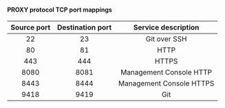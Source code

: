 #### PROXY protocol TCP port mappings

| Source port | Destination port |   Service description    |
|:-----------:|:----------------:|:------------------------:|
|     22      |        23        |       Git over SSH       |
|     80      |        81        |           HTTP           |
|     443     |       444        |          HTTPS           |
|    8080     |       8081       | Management Console HTTP  |
|    8443     |       8444       | Management Console HTTPS |
|    9418     |       9419       |           Git            |
